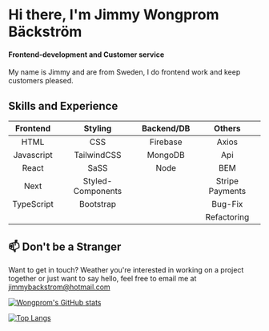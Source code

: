 # Hi there, I'm Jimmy Wongprom Bäckström
#### Frontend-development and Customer service
My name is Jimmy and are from Sweden, I do frontend work and keep customers pleased.



## Skills and Experience


| **Frontend**       | **Styling**     | **Backend/DB** | **Others** |
| :-------------: |:-----------:|:-----:|:-----:|
| HTML        | CSS | Firebase |Axios |
| Javascript  | TailwindCSS |   MongoDB | Api |
| React       | SaSS | Node |  BEM |
| Next        | Styled-Components |  | Stripe Payments |
| TypeScript  | Bootstrap |   | Bug-Fix |
| | | |  Refactoring |


## 📫  Don't be a Stranger 
Want to get in touch? Weather you're interested in working on a project together or just want to say hello, feel free to email me at jimmybackstrom@hotmail.com



[![Wongprom's GitHub stats](https://github-readme-stats.vercel.app/api?username=wongprom&theme=radical&show_icons=true)](https://github.com/wongprom/github-readme-stats)


[![Top Langs](https://github-readme-stats.vercel.app/api/top-langs/?username=wongprom&layout=compact&theme=radical&langs_count=8)](https://github.com/wongprom/github-readme-stats)

<!--
**wongprom/wongprom** is a ✨ _special_ ✨ repository because its `README.md` (this file) appears on your GitHub profile.

Here are some ideas to get you started:

- 🔭 I’m currently working on ...
- 🌱 I’m currently learning ...
- 👯 I’m looking to collaborate on ...
- 🤔 I’m looking for help with ...
- 💬 Ask me about ...
- 📫 How to reach me: ...
- 😄 Pronouns: ...
- ⚡ Fun fact: ...
-->
